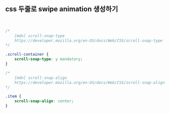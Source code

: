## css 두줄로 swipe animation 생성하기

<br/>

```` css
/* 
    [mdn] scroll-snap-type
    https://developer.mozilla.org/en-US/docs/Web/CSS/scroll-snap-type
*/

.scroll-container {
    scroll-snap-type: y mandatory;
}
````

```` css
/* 
    [mdn] scroll-snap-align
    https://developer.mozilla.org/en-US/docs/Web/CSS/scroll-snap-align
*/

.item {
    scroll-snap-align: center;
}
````